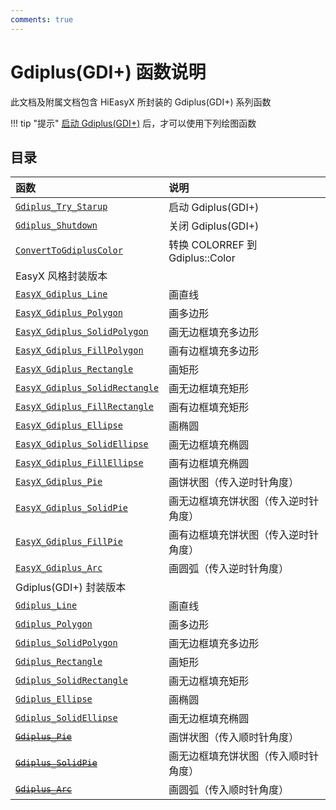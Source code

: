 ```yaml
---
comments: true
---
```


# Gdiplus(GDI+) 函数说明

此文档及附属文档包含 HiEasyX 所封装的 Gdiplus(GDI+) 系列函数

!!! tip "提示"
    [启动 Gdiplus(GDI+)](Gdiplus_Try_Starup.md) 后，才可以使用下列绘图函数

## 目录

| 函数 | 说明 |
| :- | :- |
| [`Gdiplus_Try_Starup`](Gdiplus_Try_Starup.md) | 启动 Gdiplus(GDI+) |
| [`Gdiplus_Shutdown`](Gdiplus_Shutdown.md) | 关闭 Gdiplus(GDI+) |
| [`ConvertToGdiplusColor`](ConvertToGdiplusColor.md) | 转换 COLORREF 到 Gdiplus::Color |
| EasyX 风格封装版本 |
| [`EasyX_Gdiplus_Line`](EasyX_Gdiplus_Line.md) | 画直线 |
| [`EasyX_Gdiplus_Polygon`](EasyX_Gdiplus_Polygon.md) | 画多边形 |
| [`EasyX_Gdiplus_SolidPolygon`](EasyX_Gdiplus_SolidPolygon.md) | 画无边框填充多边形 |
| [`EasyX_Gdiplus_FillPolygon`](EasyX_Gdiplus_FillPolygon.md) | 画有边框填充多边形 |
| [`EasyX_Gdiplus_Rectangle`](EasyX_Gdiplus_Rectangle.md) | 画矩形 |
| [`EasyX_Gdiplus_SolidRectangle`](EasyX_Gdiplus_SolidRectangle.md) | 画无边框填充矩形 |
| [`EasyX_Gdiplus_FillRectangle`](EasyX_Gdiplus_FillRectangle.md) | 画有边框填充矩形 |
| [`EasyX_Gdiplus_Ellipse`](EasyX_Gdiplus_Ellipse.md) | 画椭圆 |
| [`EasyX_Gdiplus_SolidEllipse`](EasyX_Gdiplus_SolidEllipse.md) | 画无边框填充椭圆 |
| [`EasyX_Gdiplus_FillEllipse`](EasyX_Gdiplus_FillEllipse.md) | 画有边框填充椭圆 |
| [`EasyX_Gdiplus_Pie`](EasyX_Gdiplus_Pie.md) | 画饼状图（传入逆时针角度） |
| [`EasyX_Gdiplus_SolidPie`](EasyX_Gdiplus_SolidPie.md) | 画无边框填充饼状图（传入逆时针角度） |
| [`EasyX_Gdiplus_FillPie`](EasyX_Gdiplus_FillPie.md) | 画有边框填充饼状图（传入逆时针角度） |
| [`EasyX_Gdiplus_Arc`](EasyX_Gdiplus_Arc.md) | 画圆弧（传入逆时针角度） |
| Gdiplus(GDI+) 封装版本 |
| [`Gdiplus_Line`](Gdiplus_Line.md) | 画直线 |
| [`Gdiplus_Polygon`](Gdiplus_Polygon.md) | 画多边形 |
| [`Gdiplus_SolidPolygon`](Gdiplus_SolidPolygon.md) | 画无边框填充多边形 |
| [`Gdiplus_Rectangle`](Gdiplus_Rectangle.md) | 画矩形 |
| [`Gdiplus_SolidRectangle`](Gdiplus_SolidRectangle.md) | 画无边框填充矩形 |
| [`Gdiplus_Ellipse`](Gdiplus_Ellipse.md) | 画椭圆 |
| [`Gdiplus_SolidEllipse`](Gdiplus_SolidEllipse.md) | 画无边框填充椭圆 |
| ~~[`Gdiplus_Pie`](Gdiplus_Pie.md)~~ | 画饼状图（传入顺时针角度） |
| ~~[`Gdiplus_SolidPie`](Gdiplus_SolidPie.md)~~ | 画无边框填充饼状图（传入顺时针角度） |
| ~~[`Gdiplus_Arc`](Gdiplus_Arc.md)~~ | 画圆弧（传入顺时针角度） |